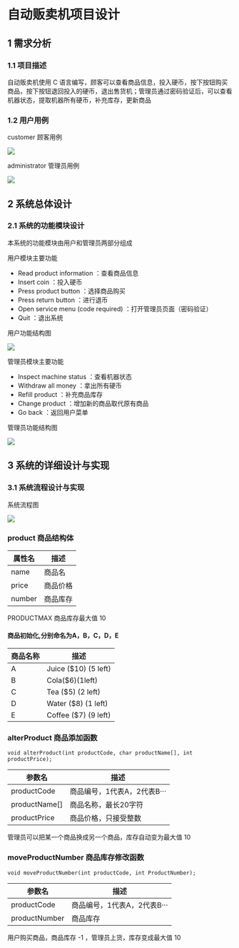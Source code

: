 # 自动贩卖机项目设计

## 1 需求分析

### 1.1 项目描述 

自动贩卖机使用 C 语言编写，顾客可以查看商品信息，投入硬币，按下按钮购买商品，按下按钮退回投入的硬币，退出售货机；管理员通过密码验证后，可以查看机器状态，提取机器所有硬币，补充库存，更新商品

### 1.2 用户用例

customer 顾客用例

<img src="http://yuml.me/diagram/plain/usecase/[Customer]-(1. Read product information),[Customer]-(2. Insert coin),[Customer]-(3. Press product button),[Customer]-(4. Press return button),[Customer]-(9. Open service menu),(9. Open service menu)>(code required),[Customer]-(0. Quit)" >

administrator 管理员用例

<img src="http://yuml.me/diagram/plain/usecase/[Administrator]-(1. Inspect machine status),[Administrator]-(2. Withdraw all money),[Administrator]-(3. Refill product),[Administrator]-(4. Change product),[Administrator]-(0. Go back)" >

## 2 系统总体设计

### 2.1 系统的功能模块设计

本系统的功能模块由用户和管理员两部分组成  

用户模块主要功能  
* Read product information ：查看商品信息
* Insert coin ：投入硬币
* Press product button ：选择商品购买
* Press return button ：进行退币
* Open service menu (code required) ：打开管理员页面（密码验证）
* Quit ：退出系统

用户功能结构图

<img src="http://yuml.me/diagram/nofunky/class/[customer]->[Quit],[customer]->[Open service menu need code required],[customer]->[Press return button],[customer]->[Press product button],[customer]->[Insert coin],[customer]->[Read product information]" >

管理员模块主要功能  
* Inspect machine status ：查看机器状态
* Withdraw all money ：拿出所有硬币
* Refill product ：补充商品库存
* Change product ：增加新的商品取代原有商品
* Go back ：返回用户菜单

管理员功能结构图

<img src="http://yuml.me/diagram/nofunky/class/[administrator]->[Go back],[administrator]->[Change product],[administrator]->[Refill product],[administrator]->[Withdraw all money],[administrator]->[Inspect machine status]" >

## 3 系统的详细设计与实现

### 3.1 系统流程设计与实现

系统流程图

<img src="http://yuml.me/diagram/nofunky/class/[Begin]->[switch choice],[switch choice]->[0. Quit],[switch choice]->[9. Open service menu (code required)],[switch choice]->[4. Press return button],[switch choice]->[3. Press product button],[switch choice]->[2. Insert coin],[switch choice]->[1. Read product information],[0. Quit]->[exit(0)],[9. Open service menu (code required)]->[true is admin],[4. Press return button]->[return all coin],[3. Press product button]->[buy product],[2. Insert coin]->[choice coin],[1. Read product information]->[show all product information],[true is admin]->[0. Go back],[true is admin]->[4. Change product],[true is admin]->[3. Refill product],[true is admin]->[2. Withdraw all money],[true is admin]->[1. Inspect machine status],[0. Go back]->[show which choice],[4. Change product]->[change product information],[3. Refill product]->[number is MAX],[2. Withdraw all money]->[get all coin],[1. Inspect machine status]->[show coin and product information]" >


### product 商品结构体

属性名 | 描述
----|----
name | 商品名
price | 商品价格
number | 商品库存

PRODUCTMAX 商品库存最大值 10

#### 商品初始化,分别命名为A，B，C，D，E

商品名称 | 描述
----|----
A | Juice ($10) (5 left)
B | Cola($6)(1left)
C | Tea ($5) (2 left)
D | Water ($8) (1 left)
E | Coffee ($7) (9 left)

### alterProduct 商品添加函数

    void alterProduct(int productCode, char productName[], int productPrice);

参数名 | 描述
----|----
productCode | 商品编号，1代表A，2代表B···
productName[] | 商品名称，最长20字符
productPrice | 商品价格，只接受整数

管理员可以把某一个商品换成另一个商品，库存自动变为最大值 10

### moveProductNumber 商品库存修改函数

    void moveProductNumber(int productCode, int ProductNumber);

参数名 | 描述
----|----
productCode | 商品编号，1代表A，2代表B···
productNumber | 商品库存

用户购买商品，商品库存 -1 ，管理员上货，库存变成最大值 10 
